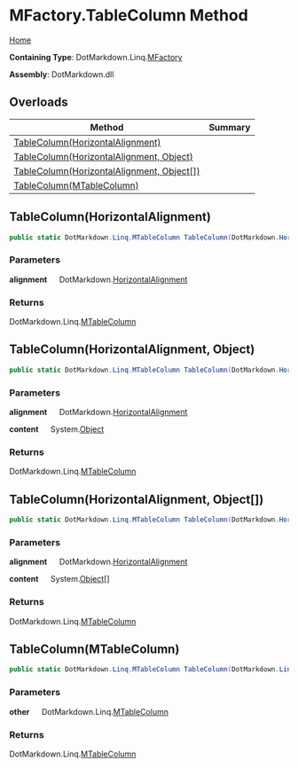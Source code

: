 # MFactory\.TableColumn Method

[Home](../../../../README.md)

**Containing Type**: DotMarkdown\.Linq\.[MFactory](../README.md)

**Assembly**: DotMarkdown\.dll

## Overloads

| Method | Summary |
| ------ | ------- |
| [TableColumn(HorizontalAlignment)](#DotMarkdown_Linq_MFactory_TableColumn_DotMarkdown_HorizontalAlignment_) | |
| [TableColumn(HorizontalAlignment, Object)](#DotMarkdown_Linq_MFactory_TableColumn_DotMarkdown_HorizontalAlignment_System_Object_) | |
| [TableColumn(HorizontalAlignment, Object\[\])](#DotMarkdown_Linq_MFactory_TableColumn_DotMarkdown_HorizontalAlignment_System_Object___) | |
| [TableColumn(MTableColumn)](#DotMarkdown_Linq_MFactory_TableColumn_DotMarkdown_Linq_MTableColumn_) | |

## TableColumn\(HorizontalAlignment\) <a name="DotMarkdown_Linq_MFactory_TableColumn_DotMarkdown_HorizontalAlignment_"></a>

```csharp
public static DotMarkdown.Linq.MTableColumn TableColumn(DotMarkdown.HorizontalAlignment alignment)
```

### Parameters

**alignment** &emsp; DotMarkdown\.[HorizontalAlignment](../../../HorizontalAlignment/README.md)

### Returns

DotMarkdown\.Linq\.[MTableColumn](../../MTableColumn/README.md)

## TableColumn\(HorizontalAlignment, Object\) <a name="DotMarkdown_Linq_MFactory_TableColumn_DotMarkdown_HorizontalAlignment_System_Object_"></a>

```csharp
public static DotMarkdown.Linq.MTableColumn TableColumn(DotMarkdown.HorizontalAlignment alignment, object content)
```

### Parameters

**alignment** &emsp; DotMarkdown\.[HorizontalAlignment](../../../HorizontalAlignment/README.md)

**content** &emsp; System\.[Object](https://docs.microsoft.com/en-us/dotnet/api/system.object)

### Returns

DotMarkdown\.Linq\.[MTableColumn](../../MTableColumn/README.md)

## TableColumn\(HorizontalAlignment, Object\[\]\) <a name="DotMarkdown_Linq_MFactory_TableColumn_DotMarkdown_HorizontalAlignment_System_Object___"></a>

```csharp
public static DotMarkdown.Linq.MTableColumn TableColumn(DotMarkdown.HorizontalAlignment alignment, params object[] content)
```

### Parameters

**alignment** &emsp; DotMarkdown\.[HorizontalAlignment](../../../HorizontalAlignment/README.md)

**content** &emsp; System\.[Object](https://docs.microsoft.com/en-us/dotnet/api/system.object)\[\]

### Returns

DotMarkdown\.Linq\.[MTableColumn](../../MTableColumn/README.md)

## TableColumn\(MTableColumn\) <a name="DotMarkdown_Linq_MFactory_TableColumn_DotMarkdown_Linq_MTableColumn_"></a>

```csharp
public static DotMarkdown.Linq.MTableColumn TableColumn(DotMarkdown.Linq.MTableColumn other)
```

### Parameters

**other** &emsp; DotMarkdown\.Linq\.[MTableColumn](../../MTableColumn/README.md)

### Returns

DotMarkdown\.Linq\.[MTableColumn](../../MTableColumn/README.md)

